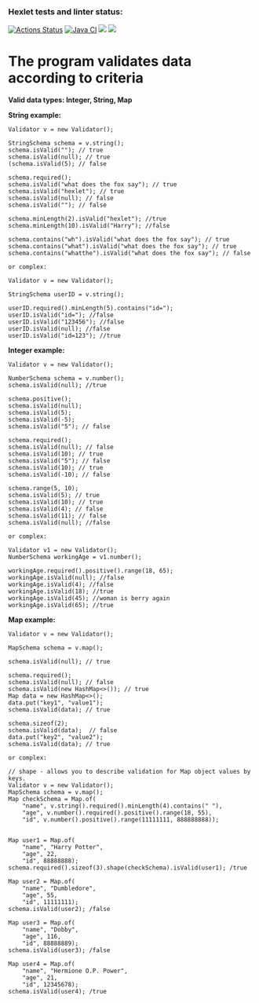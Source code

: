 ### Hexlet tests and linter status:
[![Actions Status](https://github.com/NowUKnow1/java-project-78/workflows/hexlet-check/badge.svg)](https://github.com/NowUKnow1/java-project-78/actions)
[![Java CI](https://github.com/NowUKnow1/java-project-78/actions/workflows/main.yml/badge.svg)](https://github.com/NowUKnow1/java-project-78/actions/workflows/main.yml)
<a href="https://codeclimate.com/github/NowUKnow1/java-project-78/maintainability"><img src="https://api.codeclimate.com/v1/badges/7aaf6fde980ce2e047ee/maintainability" /></a>
<a href="https://codeclimate.com/github/NowUKnow1/java-project-78/test_coverage"><img src="https://api.codeclimate.com/v1/badges/7aaf6fde980ce2e047ee/test_coverage" /></a>

# The program validates data according to criteria

**Valid data types: Integer, String, Map**

**String example:**
```
Validator v = new Validator();

StringSchema schema = v.string();
schema.isValid(""); // true
schema.isValid(null); // true
(schema.isValid(5); // false

schema.required();
schema.isValid("what does the fox say"); // true
schema.isValid("hexlet"); // true
schema.isValid(null); // false
schema.isValid(""); // false

schema.minLength(2).isValid("hexlet"); //true
schema.minLength(10).isValid("Harry"); //false

schema.contains("wh").isValid("what does the fox say"); // true
schema.contains("what").isValid("what does the fox say"); // true
schema.contains("whatthe").isValid("what does the fox say"); // false

or complex:

Validator v = new Validator();

StringSchema userID = v.string();

userID.required().minLength(5).contains("id=");
userID.isValid("id="); //false
userID.isValid("123456"); //false
userID.isValid(null); //false
userID.isValid("id=123"); //true
```

**Integer example:**

```
Validator v = new Validator();

NumberSchema schema = v.number();
schema.isValid(null); //true

schema.positive();
schema.isValid(null);
schema.isValid(5);
schema.isValid(-5);
schema.isValid("5"); // false

schema.required();
schema.isValid(null); // false
schema.isValid(10); // true
schema.isValid("5"); // false
schema.isValid(10); // true
schema.isValid(-10); // false

schema.range(5, 10);
schema.isValid(5); // true
schema.isValid(10); // true
schema.isValid(4); // false
schema.isValid(11); // false
schema.isValid(null); //false

or complex:

Validator v1 = new Validator();
NumberSchema workingAge = v1.number();

workingAge.required().positive().range(18, 65);
workingAge.isValid(null); //false
workingAge.isValid(4); //false
workingAge.isValid(18); //true
workingAge.isValid(45); //woman is berry again
workingAge.isValid(65); //true
```

**Map example:**

```
Validator v = new Validator();

MapSchema schema = v.map();

schema.isValid(null); // true

schema.required();
schema.isValid(null); // false
schema.isValid(new HashMap<>()); // true
Map data = new HashMap<>();
data.put("key1", "value1");
schema.isValid(data); // true

schema.sizeof(2);
schema.isValid(data);  // false
data.put("key2", "value2");
schema.isValid(data); // true

or complex:

// shape - allows you to describe validation for Map object values by keys.
Validator v = new Validator();
MapSchema schema = v.map(); 
Map checkSchema = Map.of(
    "name", v.string().required().minLength(4).contains(" "),
    "age", v.number().required().positive().range(18, 55),
    "id", v.number().positive().range(11111111, 888888888));


Map user1 = Map.of(
    "name", "Harry Potter",
    "age", 22,
    "id", 88888888);
schema.required().sizeof(3).shape(checkSchema).isValid(user1); /true

Map user2 = Map.of(
    "name", "Dumbledore",
    "age", 55,
    "id", 11111111);
schema.isValid(user2); /false

Map user3 = Map.of( 
    "name", "Dobby", 
    "age", 116,
    "id", 88888889);
schema.isValid(user3); /false

Map user4 = Map.of(
    "name", "Hermione O.P. Power",
    "age", 21,
    "id", 12345678);
schema.isValid(user4); /true
```

